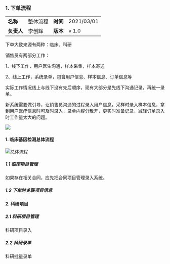 ### 1. 下单流程
|            |          |          |            |
| ---------- | -------- | -------- | ---------- |
| **名称**   | 整体流程 | **时间** | 2021/03/01 |
| **负责人** | 李创辉   | **版本** | v 1.0      |

下单大致来源有两种：临床、科研

销售员有两部分工作：

1、线下工作，用户医生沟通，样本采集，样本寄送

2、线上工作，系统录单，包含用户信息、样本信息、订单信息等



实际工作情况线上与线下没有先后顺序，现有大部分是先线下沟通记录，再统一录单。

新系统需要做引导，让销售员沟通的过程录入用户信息，采样时录入样本信息，拿到用户医疗信息时可及时录入，录单内容分散开，更实时准备记录，减轻订单录入时工作量太大的问题。

![](http://easyun.oss-cn-shanghai.aliyuncs.com/aegicare/picture/1621844870351_%E9%94%80%E5%94%AE%E4%B8%8B%E5%8D%95.png)







#### 1.  临床基因检测总体流程

![总体流程](https://chv.oss-cn-shanghai.aliyuncs.com/aegicare/docs/%E6%B5%81%E7%A8%8B/0.01.%E5%A4%96%E9%83%A8%E6%80%BB%E6%B5%81%E7%A8%8B.png)

##### 1.1 临床项目管理

如果存在相关合同，应先把合同项目管理录入系统。

##### 1.2 下单时关联项目信息



#### 2. 科研项目

##### 2.1 科研项目管理

科研项目录入

##### 2.2 科研录单

科研批量录单

